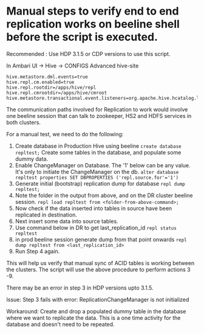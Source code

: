 # Manual steps to verify end to end replication works on beeline shell before the script is executed.
Recommended : Use HDP 3.1.5 or CDP versions to use this script.

In Ambari UI -> Hive -> CONFIGS
Advanced hive-site

```
hive.metastore.dml.events=true
hive.repl.cm.enabled=true 
hive.repl.rootdir=/apps/hive/repl 
hive.repl.cmrootdir=/apps/hive/cmroot
hive.metastore.transactional.event.listeners=org.apache.hive.hcatalog.listener.DbNotificationListener 
```
The communication paths involved for Replication to work would involve one beeline session that can talk to  zookeeper, HS2 and HDFS services in both clusters.

For a manual test, we need to do the following:
1) Create database in Production Hive using beeline
`create database repltest;`
 Create some tables in the database, and populate some dummy data.
2) Enable ChangeManager on Database. The '1' below can be any value. It's only to initiate the ChangeManager on the db.
`alter database repltest properties SET DBPROPERTIES ('repl.source.for'='1')`
3) Generate initial (bootstrap) replication dump for database
`repl dump repltest;`
4) Note the folder in the output from above, and on the DR cluster beeline session.
`repl load repltest from <folder-from-above-command>;`
5) Now check if the data inserted into tables in source have been replicated in destination.
6) Next insert some data into source tables.
7) Use command below in DR to get last_replication_id
`repl status repltest`
8) in prod beeline session generate dump from that point onwards
`repl dump repltest from <last_replication_id>`
9) Run Step 4 again.

This will help us verify that manual sync of ACID tables is working between the clusters. The script will use the above procedure to perform actions 3 -9.

There may be an error in step 3 in HDP versions upto 3.1.5.

Issue:
Step 3 fails with error: ReplicationChangeManager is not initialized

Workaround:
Create and drop a populated dummy table  in the database where we want to replicate the data.
This is a one time activity for the database and doesn't need to be repeated.  
